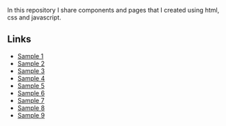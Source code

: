 In this repository I share components and pages that I created using html, css and javascript.
## Links
* [Sample 1](https://umutyenidil.github.io/css-samples/sample-1)
* [Sample 2](https://umutyenidil.github.io/css-samples/sample-2)
* [Sample 3](https://umutyenidil.github.io/css-samples/sample-3)
* [Sample 4](https://umutyenidil.github.io/css-samples/sample-4)
* [Sample 5](https://umutyenidil.github.io/css-samples/sample-5)
* [Sample 6](https://umutyenidil.github.io/css-samples/sample-6)
* [Sample 7](https://umutyenidil.github.io/css-samples/sample-7)
* [Sample 8](https://umutyenidil.github.io/css-samples/sample-8)
* [Sample 9]()

